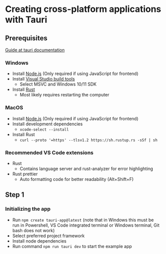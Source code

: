 # Creating cross-platform applications with Tauri

## Prerequisites

[Guide at tauri documentation](https://v2.tauri.app/start/prerequisites/)

### Windows

- Install [Node.js](https://nodejs.org/en) (Only required if using JavaScript for frontend)
- Install [Visual Studio build tools](https://visualstudio.microsoft.com/visual-cpp-build-tools/)
  - Select MSVC and Windows 10/11 SDK
- Install [Rust](https://www.rust-lang.org/tools/install)
  - Most likely requires restarting the computer

### MacOS

- Install [Node.js](https://nodejs.org/en) (Only required if using JavaScript for frontend)
- Install development dependencies
  - ```xcode-select --install```
- Install Rust
  - ```curl --proto '=https' --tlsv1.2 https://sh.rustup.rs -sSf | sh```

### Recommended VS Code extensions

- Rust
  - Contains language server and rust-analyzer for error highlighting
- Rust prettier
  - Auto formatting code for better readability (Alt+Shift+F)

## Step 1

### Initializing the app

- Run ```npm create tauri-app@latest``` (note that in Windows this must be run in Powershell, VS Code integrated terminal or Windows terminal, Git bash does not work)
- Select preferred project framework
- Install node dependencies
- Run command ```npm run tauri dev``` to start the example app